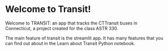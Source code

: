 # Welcome to Transit!

Welcome to TRANSIT: an app that tracks the CTTransit buses in Connecticut, a project created for the class ASTR 330.

The main feature of transit is the streamlit app. It has many features that you can find out about in the Learn about Transit Python notebook.